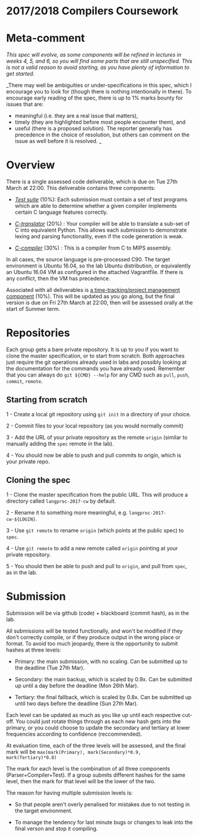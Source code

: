 2017/2018 Compilers Coursework
==============================

Meta-comment
============

_This spec will evolve, as some components will be refined in
lectures in weeks 4, 5, and 6, so you will find some parts that
are still unspecified. This is not a valid reason to avoid
starting, as you have plenty of information to get started._

_There may well be ambiguities or under-specifications in this spec, which
I encourage you to look for (though there is nothing intentionally
in there). To encourage early reading of the spec, there is up to
1% marks bounty for issues that are:
- meaningful (i.e. they are a real issue that matters),
- timely (they are highlighted before most people encounter them), and
- useful (there is a proposed solution).
The reporter generally has precedence in the choice of resolution,
but others can comment on the issue as well before it is resolved.
_

Overview
========

There is a single assessed code deliverable, which is due on Tue 27th March at 22:00.
This deliverable contains three components:

- [*Test suite*](c_test_suite.md) (10%): Each submission must contain a set of test programs which 
  are able to determine whether a given compiler implements certain C language
  features correctly.

- [*C-translator*](c_translator.md) (20%) : Your compiler will be able to translate a sub-set of C
  into equivalent Python. This allows each submission to demonstrate lexing and
  parsing functionality, even if the code generation is weak.

- [*C-compiler*](c_compiler.md) (30%) : This is a compiler from C to MIPS assembly.
  
In all cases, the source language is pre-processed C90. The target environment
is Ubuntu 16.04, so the lab Ubuntu distribution, or equivalently an
Ubuntu 16.04 VM as configured in the attached Vagrantfile. If there is any conflict,
then the VM has precedence.

Associated with all deliverables is [a time-tracking/project management component](management.md) (10%).
This will be updated as you go along, but the final version is due on Fri 27th March at 22:00, then
will be assessed orally at the start of Summer term.


Repositories
============

Each group gets a bare private repository. It is up to you
if you want to clone the master specification, or to start from
scratch. Both approaches just require the git operations already used
in labs and possibly looking at the documentation for the commands
you have already used. Remember that you can always do `git ${CMD} --help`
for any CMD such as `pull`, `push`, `commit`, `remote`.

Starting from scratch
---------------------

1 - Create a local git repository using `git init` in a directory of your choice.

2 - Commit files to your local repository (as you would normally commit)

3 - Add the URL of your private repository as the remote `origin` (similar
    to manually adding the `spec` remote in the lab).

4 - You should now be able to push and pull commits to origin, which is
    your private repo.
    
Cloning the spec
----------------

1 - Clone the master specification from the public URL. This will produce
    a directory called `langproc-2017-cw` by default.
    
2 - Rename it to something more meaningful, e.g. `langproc-2017-cw-${LOGIN}`.

3 - Use `git remote` to rename `origin` (which points at the public spec) to
    `spec`.
    
4 - Use `git remote` to add a new remote called `origin` pointing at
    your private repository.

5 - You should then be able to push and pull to `origin`, and pull from `spec`,
    as in the lab.

Submission
==========

Submission will be via github (code) + blackboard (commit hash),
as in the lab.

All submissions will be tested functionally, and won't be modified
if they don't correctly compile, or if they produce output in the
wrong place or format. To avoid too much jeopardy, there is
the opportunity to submit hashes at three levels:

- Primary: the main submission, with no scaling. Can be submitted up
  to the deadline (Tue 27th Mar).

- Secondary: the main backup, which is scaled by 0.9x. Can be submitted
  up until a day before the deadline (Mon 26th Mar).

- Tertiary: the final fallback, which is scaled by 0.8x. Can be
  submitted up until two days before the deadline (Sun 27th Mar).
  
Each level can be updated as much as you like up until each respective
cut-off. You could just rotate things through as each new hash gets
into the primary, or you could choose to update the secondary and
tertiary at lower frequencies according to confidence (reccommended).

At evaluation time, each of the three levels will be assessed,
and the final mark will be `max(mark(Primary), mark(Secondary)*0.9, mark(Tertiary)*0.8)`

The mark for each level is the combination of all three components
(Parser+Compiler+Test). If a group submits different hashes for the
same level, then the mark for that level will be the lower of the two.

The reason for having multiple submission levels is:

- So that people aren't overly penalised for mistakes due to not testing
  in the target environment.
  
- To manage the tendency for last minute bugs or changes to leak
  into the final verson and stop it compiling.


